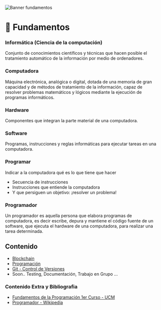 ![Banner fundamentos](/5.png)

# 📖 Fundamentos

### Informática (Ciencia de la computación)
Conjunto de	conocimientos científicos y	técnicas que hacen posible el tratamiento automático de la información por medio de ordenadores.

### Computadora
Máquina	electrónica, analógica o digital, dotada	de una memoria de gran capacidad y de métodos de tratamiento de la información,	capaz de resolver problemas matemáticos y lógicos mediante la ejecución de programas informáticos.

### Hardware
Componentes	que	integran la	parte material de una computadora.

### Software
Programas, instrucciones y reglas informáticas para ejecutar tareas en una computadora.

### Programar
Indicar	a la computadora qué es	lo que tiene que hacer

- Secuencia	de instrucciones
- Instrucciones	que	entiende la computadora
- Y	que	persiguen un objetivo: ¡resolver un problema!

### Programador
Un programador es aquella persona que elabora programas de computadora, es decir escribe, depura y mantiene el código fuente de un software, que ejecuta el hardware de una computadora, para realizar una tarea determinada.

## Contenido
- [Blockchain](/fundamentos/blockchain)
- [Programación](/fundamentos/programacion)
- [Git - Control de Versiones](/fundamentos/git)
- Soon.. Testing, Documentación, Trabajo en Grupo ...

### Contenido Extra y Bibliografia
- [Fundamentos de la Programación 1er Curso - UCM](https://www.fdi.ucm.es/profesor/luis/fp/fp.pdf) 
- [Programador - Wikipedia](https://es.wikipedia.org/wiki/Programador)